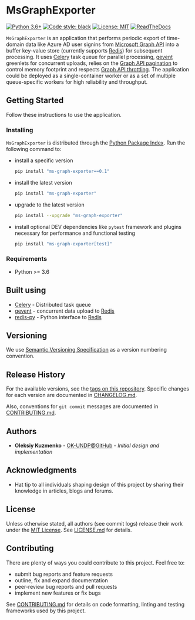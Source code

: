 # MsGraphExporter

[![Python 3.6+](https://img.shields.io/badge/Python-3.6+-blue.svg)][PythonRef] [![Code style: black](https://img.shields.io/badge/code%20style-black-000000.svg)][BlackRef] [![License: MIT](https://img.shields.io/badge/License-MIT-blue.svg)][MITRef]
[![ReadTheDocs](https://readthedocs.org/projects/msgraphexporter/badge/?version=latest)][DocsRef]

[PythonRef]: https://docs.python.org/3.6/
[BlackRef]: https://github.com/ambv/black
[MITRef]: https://opensource.org/licenses/MIT
[DocsRef]: https://msgraphexporter.readthedocs.io/en/latest/

`MsGraphExporter` is an application that performs periodic export of time-domain data like Azure AD user signins from [Microsoft Graph API][MsGraphApiDoc] into a buffer key-value store (currently supports [Redis][RedisRef]) for subsequent processing. It uses [Celery][CeleryProjectRef] task queue for parallel processing, [gevent][GeventRef] greenlets for concurrent uploads, relies on the [Graph API pagination][MsGraphApiPage] to control memory footprint and respects [Graph API throttling][MsGraphApiThrottle]. The application could be deployed as a single-container worker or as a set of multiple queue-specific workers for high reliability and throughput.

[MsGraphApiDoc]: https://docs.microsoft.com/en-us/graph/overview
[MsGraphApiPage]: https://docs.microsoft.com/en-us/graph/paging
[MsGraphApiThrottle]: https://docs.microsoft.com/en-us/graph/throttling

## Getting Started

Follow these instructions to use the application.

### Installing

`MsGraphExporter` is distributed through the [Python Package Index][PyPIRef]. Run the following command to:

[PyPIRef]: https://pypi.org

* install a specific version

    ```sh
    pip install "ms-graph-exporter==0.1"
    ```

* install the latest version

    ```sh
    pip install "ms-graph-exporter"
    ```

* upgrade to the latest version

    ```sh
    pip install --upgrade "ms-graph-exporter"
    ```

* install optional DEV dependencies like `pytest` framework and plugins necessary for performance and functional testing

    ```sh
    pip install "ms-graph-exporter[test]"
    ```

### Requirements

* Python >= 3.6

## Built using

* [Celery][CeleryProjectRef] - Distributed task queue
* [gevent][GeventRef] - concurrent data upload to [Redis][RedisRef]
* [redis-py][RedisPyGithub] - Python interface to [Redis][RedisRef]

[RedisRef]: https://redis.io/
[CeleryProjectRef]:http://www.celeryproject.org/
[GeventRef]: http://www.gevent.org
[RedisPyGithub]: https://github.com/andymccurdy/redis-py

## Versioning

We use [Semantic Versioning Specification][SemVer] as a version numbering convention.

[SemVer]: http://semver.org/

## Release History

For the available versions, see the [tags on this repository][RepoTags]. Specific changes for each version are documented in [CHANGELOG.md][ChangelogRef].

Also, conventions for `git commit` messages are documented in [CONTRIBUTING.md][ContribRef].

[RepoTags]: https://github.com/undp/MsGraphExporter/tags
[ChangelogRef]: CHANGELOG.md
[ContribRef]: CONTRIBUTING.md

## Authors

* **Oleksiy Kuzmenko** - [OK-UNDP@GitHub][OK-UNDP@GitHub] - *Initial design and implementation*

[OK-UNDP@GitHub]: https://github.com/OK-UNDP

## Acknowledgments

* Hat tip to all individuals shaping design of this project by sharing their knowledge in articles, blogs and forums.

## License

Unless otherwise stated, all authors (see commit logs) release their work under the [MIT License][MITRef]. See [LICENSE.md][LicenseRef] for details.

[LicenseRef]: LICENSE.md

## Contributing

There are plenty of ways you could contribute to this project. Feel free to:

* submit bug reports and feature requests
* outline, fix and expand documentation
* peer-review bug reports and pull requests
* implement new features or fix bugs

See [CONTRIBUTING.md][ContribRef] for details on code formatting, linting and testing frameworks used by this project.

